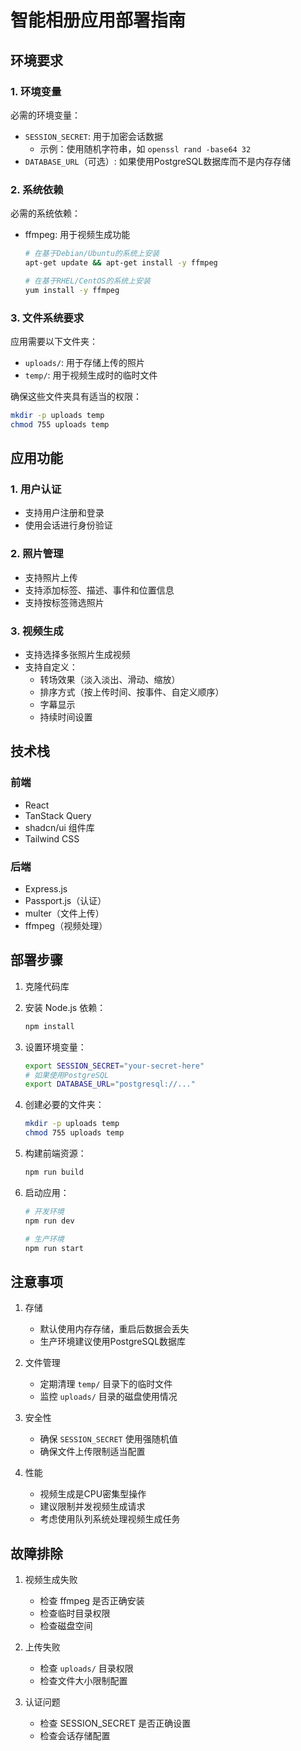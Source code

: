 # 智能相册应用部署指南

## 环境要求

### 1. 环境变量
必需的环境变量：
- `SESSION_SECRET`: 用于加密会话数据
  - 示例：使用随机字符串，如 `openssl rand -base64 32`
- `DATABASE_URL`（可选）: 如果使用PostgreSQL数据库而不是内存存储

### 2. 系统依赖
必需的系统依赖：
- ffmpeg: 用于视频生成功能
  ```bash
  # 在基于Debian/Ubuntu的系统上安装
  apt-get update && apt-get install -y ffmpeg
  
  # 在基于RHEL/CentOS的系统上安装
  yum install -y ffmpeg
  ```

### 3. 文件系统要求
应用需要以下文件夹：
- `uploads/`: 用于存储上传的照片
- `temp/`: 用于视频生成时的临时文件

确保这些文件夹具有适当的权限：
```bash
mkdir -p uploads temp
chmod 755 uploads temp
```

## 应用功能

### 1. 用户认证
- 支持用户注册和登录
- 使用会话进行身份验证

### 2. 照片管理
- 支持照片上传
- 支持添加标签、描述、事件和位置信息
- 支持按标签筛选照片

### 3. 视频生成
- 支持选择多张照片生成视频
- 支持自定义：
  - 转场效果（淡入淡出、滑动、缩放）
  - 排序方式（按上传时间、按事件、自定义顺序）
  - 字幕显示
  - 持续时间设置

## 技术栈

### 前端
- React
- TanStack Query
- shadcn/ui 组件库
- Tailwind CSS

### 后端
- Express.js
- Passport.js（认证）
- multer（文件上传）
- ffmpeg（视频处理）

## 部署步骤

1. 克隆代码库
2. 安装 Node.js 依赖：
   ```bash
   npm install
   ```

3. 设置环境变量：
   ```bash
   export SESSION_SECRET="your-secret-here"
   # 如果使用PostgreSQL
   export DATABASE_URL="postgresql://..."
   ```

4. 创建必要的文件夹：
   ```bash
   mkdir -p uploads temp
   chmod 755 uploads temp
   ```

5. 构建前端资源：
   ```bash
   npm run build
   ```

6. 启动应用：
   ```bash
   # 开发环境
   npm run dev
   
   # 生产环境
   npm run start
   ```

## 注意事项

1. 存储
   - 默认使用内存存储，重启后数据会丢失
   - 生产环境建议使用PostgreSQL数据库

2. 文件管理
   - 定期清理 `temp/` 目录下的临时文件
   - 监控 `uploads/` 目录的磁盘使用情况

3. 安全性
   - 确保 `SESSION_SECRET` 使用强随机值
   - 确保文件上传限制适当配置

4. 性能
   - 视频生成是CPU密集型操作
   - 建议限制并发视频生成请求
   - 考虑使用队列系统处理视频生成任务

## 故障排除

1. 视频生成失败
   - 检查 ffmpeg 是否正确安装
   - 检查临时目录权限
   - 检查磁盘空间

2. 上传失败
   - 检查 `uploads/` 目录权限
   - 检查文件大小限制配置

3. 认证问题
   - 检查 SESSION_SECRET 是否正确设置
   - 检查会话存储配置
